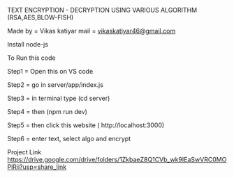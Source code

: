 TEXT ENCRYPTION - DECRYPTION USING VARIOUS ALGORITHM (RSA,AES,BLOW-FISH)

Made by = Vikas katiyar
mail = vikaskatiyar46@gmail.com

Install node-js

To Run this code

Step1 = Open this on VS code

Step2 = go in server/app/index.js

Step3 = in terminal type (cd server)

Step4 = then (npm run dev)

Step5 = then click this website ( http://localhost:3000)

Step6 = enter text, select algo and encrypt

Project Link
https://drive.google.com/drive/folders/1ZkbaeZ8Q1CVb_wk9IEaSwVRC0MOPlRii?usp=share_link
